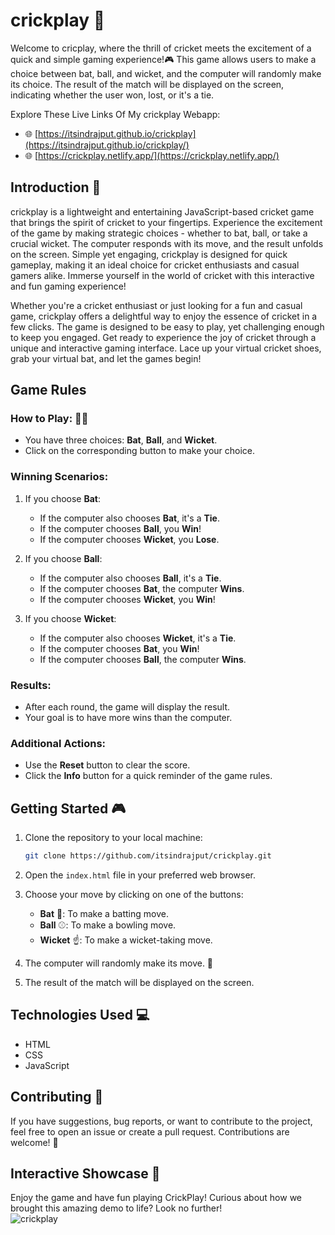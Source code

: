 # crickplay 🏏
Welcome to cricplay, where the thrill of cricket meets the excitement of a quick and simple gaming experience!🎮 This game allows users to make a choice between bat, ball, and wicket, and the computer will randomly make its choice. The result of the match will be displayed on the screen, indicating whether the user won, lost, or it's a tie.

Explore These Live Links Of My crickplay Webapp:

- 🌐 [https://itsindrajput.github.io/crickplay](https://itsindrajput.github.io/crickplay/)
- 🌐 [https://crickplay.netlify.app/](https://crickplay.netlify.app/)

##  Introduction 🚀
crickplay is a lightweight and entertaining JavaScript-based cricket game that brings the spirit of cricket to your fingertips. Experience the excitement of the game by making strategic choices - whether to bat, ball, or take a crucial wicket. The computer responds with its move, and the result unfolds on the screen. Simple yet engaging, crickplay is designed for quick gameplay, making it an ideal choice for cricket enthusiasts and casual gamers alike. Immerse yourself in the world of cricket with this interactive and fun gaming experience!

Whether you're a cricket enthusiast or just looking for a fun and casual game, crickplay offers a delightful way to enjoy the essence of cricket in a few clicks. The game is designed to be easy to play, yet challenging enough to keep you engaged.
Get ready to experience the joy of cricket through a unique and interactive gaming interface. Lace up your virtual cricket shoes, grab your virtual bat, and let the games begin!

## Game Rules

### How to Play: 🤾‍♂️

- You have three choices: **Bat**, **Ball**, and **Wicket**.
- Click on the corresponding button to make your choice.

### Winning Scenarios:

1. If you choose **Bat**:
   - If the computer also chooses **Bat**, it's a **Tie**.
   - If the computer chooses **Ball**, you **Win**!
   - If the computer chooses **Wicket**, you **Lose**.

2. If you choose **Ball**:
   - If the computer also chooses **Ball**, it's a **Tie**.
   - If the computer chooses **Bat**, the computer **Wins**.
   - If the computer chooses **Wicket**, you **Win**!

3. If you choose **Wicket**:
   - If the computer also chooses **Wicket**, it's a **Tie**.
   - If the computer chooses **Bat**, you **Win**!
   - If the computer chooses **Ball**, the computer **Wins**.

### Results:

- After each round, the game will display the result.
- Your goal is to have more wins than the computer.

### Additional Actions:

- Use the **Reset** button to clear the score.
- Click the **Info** button for a quick reminder of the game rules.

## Getting Started 🎮

1. Clone the repository to your local machine:

   ```bash
   git clone https://github.com/itsindrajput/crickplay.git
   ```

2. Open the `index.html` file in your preferred web browser.

3. Choose your move by clicking on one of the buttons:
   - **Bat** 🏏: To make a batting move.
   - **Ball** ⚾: To make a bowling move.
   - **Wicket** ☝️: To make a wicket-taking move.

4. The computer will randomly make its move. 🤖

5. The result of the match will be displayed on the screen.

## Technologies Used 💻

- HTML
- CSS
- JavaScript

## Contributing 🤝

If you have suggestions, bug reports, or want to contribute to the project, feel free to open an issue or create a pull request. Contributions are welcome! 🎉

## Interactive Showcase 🎨

Enjoy the game and have fun playing CrickPlay!
Curious about how we brought this amazing demo to life? Look no further!  
![crickplay](https://github.com/itsindrajput/crickplay/assets/70815899/97588401-16bc-494b-8bfc-db14cc94ed6b)

